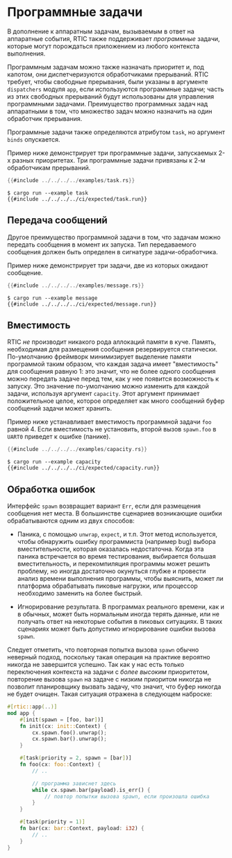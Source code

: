 # Программные задачи

В дополнение к аппаратным задачам, вызываемым в ответ на аппаратные события,
RTIC также поддерживает *программные* задачи, которые могут порождаться
приложением из любого контекста выполнения.

Программным задачам можно также назначать приоритет и, под капотом, они
диспетчеризуются обработчиками прерываний. RTIC требует, чтобы свободные
прерывания, были указаны в аргументе `dispatchers` модуля `app`, если используются
программные задачи; часть из этих свободных прерываний будут использованы для
управления программными задачами. Преимущество программных задач над аппаратными
в том, что множество задач можно назначить на один обработчик прерывания.

Программные задачи также определяются атрибутом `task`, но аргумент `binds` опускается.

Пример ниже демонстрирует три программные задачи, запускаемых 2-х разных приоритетах.
Три программные задачи привязаны к 2-м обработчикам прерываний.

``` rust
{{#include ../../../../examples/task.rs}}
```

``` console
$ cargo run --example task
{{#include ../../../../ci/expected/task.run}}
```

## Передача сообщений

Другое преимущество программной задачи в том, что задачам можно передать сообщения
в момент их запуска. Тип передаваемого сообщения должен быть определен в сигнатуре
задачи-обработчика.

Пример ниже демонстрирует три задачи, две из которых ожидают сообщение.

``` rust
{{#include ../../../../examples/message.rs}}
```

``` console
$ cargo run --example message
{{#include ../../../../ci/expected/message.run}}
```

## Вместимость

RTIC *не* производит никакого рода аллокаций памяти в куче.
Память, необходимая для размещения сообщения резервируется статически.
По-умолчанию фреймворк минимизирует выделение памяти программой таким образом,
что каждая задача имеет "вместимость" для сообщения равную 1:
это значит, что не более одного сообщения можно передать задаче перед тем, как
у нее появится возможность к запуску. Это значение по-умолчанию можно
изменить для каждой задачи, используя аргумент `capacity`.
Этот аргумент принимает положительное целое, которое определяет как много
сообщений буфер сообщений задачи может хранить.

Пример ниже устанавливает вместимость программной задачи `foo` равной 4.
Если вместимость не установить, второй вызов `spawn.foo` в `UART0` приведет к ошибке (панике).

``` rust
{{#include ../../../../examples/capacity.rs}}
```

``` console
$ cargo run --example capacity
{{#include ../../../../ci/expected/capacity.run}}
```

## Обработка ошибок

Интерфейс `spawn` возвращает вариант `Err`, если для размещения сообщения нет места.
В большинстве сценариев возникающие ошибки обрабатываются одним из двух способов:

- Паника, с помощью `unwrap`, `expect`, и т.п. Этот метод используется, чтобы обнаружить
  ошибку программиста (например bug) выбора вместительности, которая оказалась недостаточна.
  Когда эта паника встречается во время тестирования, выбирается большая вместительность,
  и перекомпиляция программы может решить проблему, но иногда достаточно окунуться глубже
  и провести анализ времени выполнения программы, чтобы выяснить, может ли платформа
  обрабатывать пиковые нагрузки, или процессор необходимо заменить на более быстрый.

- Игнорирование результата. В программах реального времени, как и в обычных, может быть
  нормальным иногда терять данные, или не получать ответ на некоторые события в пиковых ситуациях.
  В таких сценариях может быть допустимо игнорирование ошибки вызова `spawn`.

Следует отметить, что повторная попытка вызова `spawn` обычно неверный подход, поскольку
такая операция на практике вероятно никогда не завершится успешно.
Так как у нас есть только переключения контекста на задачи с *более высоким* приоритетом,
повторение вызова `spawn` на задаче с низким приоритом никогда не позволит планировщику
вызвать задачу, что значит, что буфер никогда не будет очищен. Такая ситуация отражена в
следующем наброске:

``` rust
#[rtic::app(..)]
mod app {
    #[init(spawn = [foo, bar])]
    fn init(cx: init::Context) {
        cx.spawn.foo().unwrap();
        cx.spawn.bar().unwrap();
    }

    #[task(priority = 2, spawn = [bar])]
    fn foo(cx: foo::Context) {
        // ..

        // программа зависнет здесь
        while cx.spawn.bar(payload).is_err() {
            // повтор попытки вызова spawn, если произошла ошибка
        }
    }

    #[task(priority = 1)]
    fn bar(cx: bar::Context, payload: i32) {
        // ..
    }
}
```
